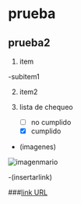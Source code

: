 # prueba

## prueba2

1. item

-subitem1
 
2. item2

3. lista de chequeo
    - [ ] no cumplido
    - [x] cumplido
 
- (imagenes)
 
![imagenmario](http://supermario3dworld.nintendo.com/_ui/img/views/power-ups/char-dobble-mario.png)
 
-(insertarlink)
 
###[link URL](http://www.facebook.com)
 
 
 
 
